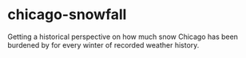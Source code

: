 chicago-snowfall
================

Getting a historical perspective on how much snow Chicago has been burdened by for every winter of recorded weather history.
